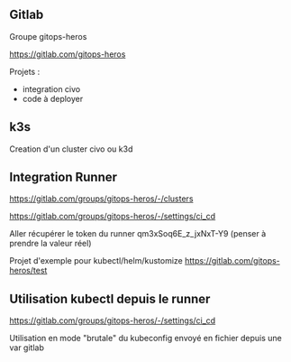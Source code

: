 ## Gitlab

Groupe gitops-heros

https://gitlab.com/gitops-heros

Projets :

- integration civo
- code à deployer



## k3s

Creation d'un cluster civo ou k3d


## Integration Runner


https://gitlab.com/groups/gitops-heros/-/clusters

https://gitlab.com/groups/gitops-heros/-/settings/ci_cd

Aller récupérer le token du runner qm3xSoq6E_z_jxNxT-Y9 (penser à prendre la valeur réel)

Projet d'exemple pour kubectl/helm/kustomize https://gitlab.com/gitops-heros/test


## Utilisation kubectl depuis le runner
https://gitlab.com/groups/gitops-heros/-/settings/ci_cd

Utilisation en mode "brutale" du kubeconfig envoyé en fichier depuis une var gitlab

